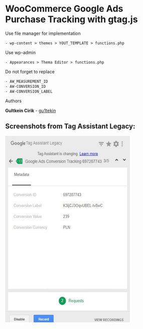 # WooCommerce Google Ads Purchase Tracking with gtag.js

Use file manager for implementation

```
- wp-content > themes > YOUT_TEMPLATE > functions.php
```

Use wp-admin

```
- Appearances > Thema Editor > functions.php
```

Do not forget to replace

```
- AW_MEASUREMENT_ID
- AW-CONVERSION_ID
- AW-CONVERSION_LABEL
```

Authors

**Gultkein Cirik** - [gu1tekin](https://github.com/gu1tekin)

## Screenshots from Tag Assistant Legacy:

<img src="images/tag-assistance-validation.JPG" width="400px" height="600px">
